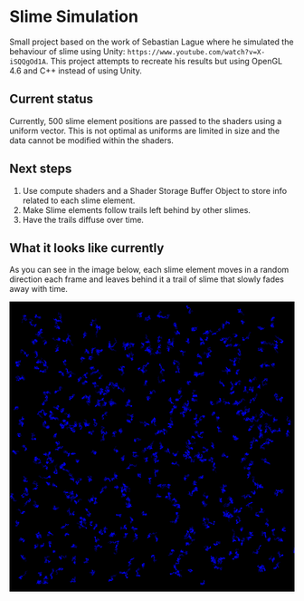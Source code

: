 # Slime Simulation


Small project based on the work of Sebastian Lague where he simulated the behaviour of slime using Unity: `https://www.youtube.com/watch?v=X-iSQQgOd1A`. This project attempts to recreate his results but using OpenGL 4.6 and C++ instead of using Unity.


## Current status

Currently, 500 slime element positions are passed to the shaders using a uniform vector. This is not optimal as uniforms are limited in size and the data cannot be modified within the shaders.

## Next steps

1. Use compute shaders and a Shader Storage Buffer Object to store info related to each slime element.
2. Make Slime elements follow trails left behind by other slimes.
3. Have the trails diffuse over time.


## What it looks like currently

As you can see in the image below, each slime element moves in a random direction each frame and leaves behind it a trail of slime that slowly fades away with time.

<img src="Images/slime.png" width="800">